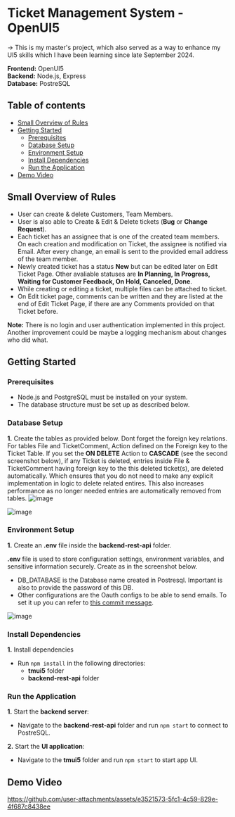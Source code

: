 # Ticket Management System - OpenUI5

-> This is my master's project, which also served as a way to enhance my UI5 skills which I have been learning since late September 2024.

**Frontend:** OpenUI5  
**Backend:** Node.js, Express  
**Database:** PostreSQL  

## Table of contents
- [Small Overview of Rules](#small-overview-of-rules)
- [Getting Started](#getting-started)
  - [Prerequisites](#prerequisites)
  - [Database Setup](#database-setup)
  - [Environment Setup](#environment-setup)
  - [Install Dependencies](#install-dependencies)
  - [Run the Application](#run-the-application)
- [Demo Video](#demo-video)

## Small Overview of Rules
- User can create & delete Customers, Team Members.
- User is also able to Create & Edit & Delete tickets (**Bug** or **Change Request**).
- Each ticket has an assignee that is one of the created team members. On each creation and modification on Ticket, the assignee is notified via Email. After every change, an email is sent to the provided email address of the team member.
- Newly created ticket has a status **New** but can be edited later on Edit Ticket Page. Other avaliable statuses are **In Planning, In Progress, Waiting for Customer Feedback, On Hold, Canceled, Done**.
- While creating or editing a ticket, multiple files can be attached to ticket.
- On Edit ticket page, comments can be written and they are listed at the end of Edit Ticket Page, if there are any Comments provided on that Ticket before.

**Note:** There is no login and user authentication implemented in this project. Another improvement could be maybe a logging mechanism about changes who did what.

## Getting Started

### Prerequisites

- Node.js and PostgreSQL must be installed on your system.
- The database structure must be set up as described below.

### Database Setup

**1.** Create the tables as provided below. Dont forget the foreign key relations. For tables File and TicketComment, Action defined on the Foreign key to the Ticket Table. If you set the **ON DELETE** Action to **CASCADE** (see the second screenshot below), if any Ticket is deleted, entries inside File & TicketComment having foreign key to the this deleted ticket(s), are deleted automatically. Which ensures that you do not need to make any explicit implementation in logic to delete related entires. This also increases performance as no longer needed entries are automatically removed from tables.
![image](https://github.com/user-attachments/assets/1f416db8-87ec-4759-82d3-5470a4cec05a)

![image](https://github.com/user-attachments/assets/334c474f-edee-4b2b-9683-6f4dcdb972aa)  

### Environment Setup

**1.** Create an **.env** file inside the **backend-rest-api** folder.

**.env** file is used to store configuration settings, environment variables, and sensitive information securely. Create as in the screenshot below.  

- DB_DATABASE is the Database name created in Postresql. Important is also to provide the password of this DB.
- Other configurations are the Oauth configs to be able to send emails. To set it up you can refer to [this commit message](https://github.com/alikapllan/Ticket-Management-System-openui5/commit/06da058d5ae2c0e7d144e5fa098522cde66ed443).
  
![image](https://github.com/user-attachments/assets/f8c8a1dc-b7ad-43ec-8147-dc9c5dbf5fd0)

### Install Dependencies

**1.** Install dependencies

- Run ```npm install``` in the following directories:
  - **tmui5** folder
  - **backend-rest-api** folder

### Run the Application

**1.** Start the **backend server**:

- Navigate to the **backend-rest-api** folder and run ```npm start``` to connect to PostreSQL.

**2.** Start the **UI application**:

- Navigate to the **tmui5** folder and run ```npm start``` to start app UI.

## Demo Video

https://github.com/user-attachments/assets/e3521573-5fc1-4c59-829e-4f687c8438ee

